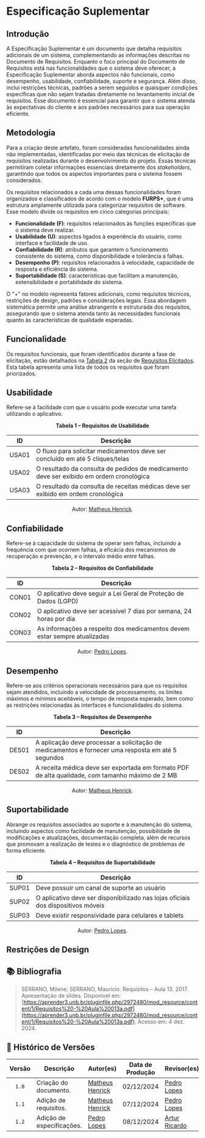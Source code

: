 # Especificação Suplementar

## Introdução

A Especificação Suplementar é um documento que detalha requisitos adicionais de um sistema, complementando as informações descritas no Documento de Requisitos. Enquanto o foco principal do Documento de Requisitos está nas funcionalidades que o sistema deve oferecer, a Especificação Suplementar aborda aspectos não funcionais, como desempenho, usabilidade, confiabilidade, suporte e segurança. Além disso, inclui restrições técnicas, padrões a serem seguidos e quaisquer condições específicas que não sejam tratadas diretamente no levantamento inicial de requisitos. Esse documento é essencial para garantir que o sistema atenda às expectativas do cliente e aos padrões necessários para sua operação eficiente.

## Metodologia

Para a criação deste artefato, foram consideradas funcionalidades ainda não implementadas, identificadas por meio das técnicas de elicitação de requisitos realizadas durante o desenvolvimento do projeto. Essas técnicas permitiram coletar informações essenciais diretamente dos *stakeholders*, garantindo que todos os aspectos importantes para o sistema fossem considerados.

Os requisitos relacionados a cada uma dessas funcionalidades foram organizados e classificados de acordo com o modelo **FURPS+**, que é uma estrutura amplamente utilizada para categorizar requisitos de software. Esse modelo divide os requisitos em cinco categorias principais:

- **Funcionalidade (F)**: requisitos relacionados às funções específicas que o sistema deve realizar.
- **Usabilidade (U)**: aspectos ligados à experiência do usuário, como interface e facilidade de uso.
- **Confiabilidade (R)**: atributos que garantem o funcionamento consistente do sistema, como disponibilidade e tolerância a falhas.
- **Desempenho (P)**: requisitos relacionados à velocidade, capacidade de resposta e eficiência do sistema.
- **Suportabilidade (S)**: características que facilitam a manutenção, extensibilidade e portabilidade do sistema.  

O "+" no modelo representa fatores adicionais, como requisitos técnicos, restrições de design, padrões e considerações legais. Essa abordagem sistemática permite uma análise abrangente e estruturada dos requisitos, assegurando que o sistema atenda tanto às necessidades funcionais quanto às características de qualidade esperadas.

## Funcionalidade

Os requisitos funcionais, que foram identificados durante a fase de elicitação, estão detalhados na [Tabela 2](../elicitacao/requisitos-elicitados.md/#requisitos) da seção de [Requisitos Elicitados](../elicitacao/requisitos-elicitados.md). Esta tabela apresenta uma lista de todos os requisitos que foram priorizados.

## Usabilidade

Refere-se à facilidade com que o usuário pode executar uma tarefa utilizando o aplicativo.

<div align="center">
    <p><strong>Tabela 1 – Requisitos de Usabilidade</strong></p>
</div>

<center>

| ID    | Descrição |
| ----- | --------- |
| USA01 | O fluxo para solicitar medicamentos deve ser concluído em até 5 cliques/telas |
| USA02 | O resultado da consulta de pedidos de medicamento deve ser exibido em ordem cronológica |
| USA03 | O resultado da consulta de receitas médicas deve ser exibido em ordem cronológica |

</center>

<div align="center">
    <p>Autor: <a href="https://github.com/MatheusHenrickSantos">Matheus Henrick</a>.</p>
</div>



## Confiabilidade

Refere-se à capacidade do sistema de operar sem falhas, incluindo a frequência com que ocorrem falhas, a eficácia dos mecanismos de recuperação e prevenção, e o intervalo médio entre falhas.

<div align="center">
    <p><strong>Tabela 2 – Requisitos de Confiabilidade</strong></p>
</div>

<center>

| ID    | Descrição |
| ----- | --------- |
| CON01 | O aplicativo deve seguir a Lei Geral de Proteção de Dados (LGPD) |
| CON02 | O aplicativo deve ser acessível 7 dias por semana, 24 horas por dia |
| CON03 | As informações a respeito dos medicamentos devem estar sempre atualizadas |


</center>

<div align="center">
    <p>Autor: <a href="https://github.com/pLopess">Pedro Lopes</a>.</p>
</div>


## Desempenho

Refere-se aos critérios operacionais necessários para que os requisitos sejam atendidos, incluindo a velocidade de processamento, os limites máximos e mínimos aceitáveis, o tempo de resposta esperado, bem como as restrições relacionadas às interfaces e funcionalidades do sistema.

<div align="center">
    <p><strong>Tabela 3 – Requisitos de Desempenho</strong></p>
</div>

<center>

| ID    | Descrição |
| ----- | --------- |
| DES01 | A aplicação deve processar a solicitação de medicamentos e fornecer uma resposta em até 5 segundos |
| DES02 | A receita médica deve ser exportada em formato PDF de alta qualidade, com tamanho máximo de 2 MB |

</center>

<div align="center">
    <p>Autor: <a href="https://github.com/MatheusHenrickSantos">Matheus Henrick</a>.</p>
</div>


## Suportabilidade

Abrange os requisitos associados ao suporte e à manutenção do sistema, incluindo aspectos como facilidade de manutenção, possibilidade de modificações e atualizações, documentação completa, além de recursos que promovam a realização de testes e o diagnóstico de problemas de forma eficiente.

<div align="center">
    <p><strong>Tabela 4 – Requisitos de Suportabilidade</strong></p>
</div>

<center>

| ID    | Descrição |
| ----- | --------- |
| SUP01 | Deve possuir um canal de suporte ao usuário |
| SUP02 | O aplicativo deve ser disponibilizado nas lojas oficiais dos dispositivos móveis |
| SUP03 | Deve existir responsividade para celulares e tablets |

</center>

<div align="center">
    <p>Autor: <a href="https://github.com/pLopess">Pedro Lopes</a>.</p>
</div>


## Restrições de Design



## 📚 Bibliografia

> SERRANO, Milene; SERRANO, Maurício. Requisitos – Aula 13. 2017. Apresentação de slides. Disponível em: [https://aprender3.unb.br/pluginfile.php/2972480/mod_resource/content/1/Requisitos%20-%20Aula%20013a.pdf](https://aprender3.unb.br/pluginfile.php/2972480/mod_resource/content/1/Requisitos%20-%20Aula%20013a.pdf). Acesso em: 4 dez. 2024. 

## 📑 Histórico de Versões

| Versão | Descrição | Autor(es) | Data de Produção | Revisor(es) | Data de Revisão | 
| :----: | --------- | --------- | :--------------: | ----------- | :-------------: |
| `1.0`  | Criação do documento. | [Matheus Henrick](https://github.com/MatheusHenrickSantos) | 02/12/2024 | [Pedro Lopes](https://github.com/pLopess) | 08/12/2024 |
| `1.1`  | Adição de requisitos. | [Matheus Henrick](https://github.com/MatheusHenrickSantos) | 07/12/2024 | [Pedro Lopes](https://github.com/pLopess) | 08/12/2024 |
| `1.2`  | Adição de especificações. | [Pedro Lopes](https://github.com/pLopess) | 08/12/2024 | [Artur Ricardo](https://github.com/algorithmorphic) | 08/12/2024 |
